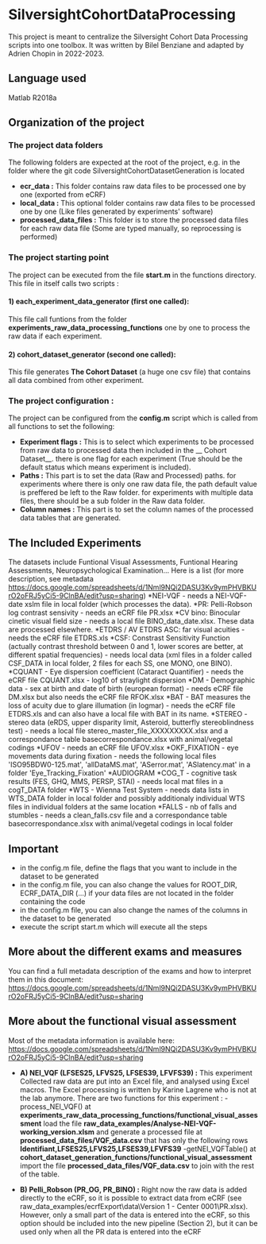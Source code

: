 # SilversightCohortDataProcessing
This project is meant to centralize  the Silversight Cohort Data Processing scripts into one toolbox.
It was written by Bilel Benziane and adapted by Adrien Chopin in 2022-2023.

## Language used 
Matlab R2018a

## Organization of the project

### The project data folders
The following folders are expected at the root of the project, e.g. in the folder where the git code SilversightCohortDatasetGeneration is located
* __ecr_data :__ This folder contains raw data files to be processed one by one (exported from eCRF)
* __local_data :__ This optional folder contains raw data files to be processed one by one (Like files generated by experiments' software)
* __processed_data_files :__ This folder is to store the processed data files for each raw data file (Some are typed manually, so reprocessing is performed) 

### The project starting point 
The project can be executed from the file __start.m__ in the functions directory. This file in itself calls two scripts :  

#### 1) each_experiment_data_generator (first one called): 
This file call funtions from the folder __experiments_raw_data_processing_functions__ one by one to process the raw data if each experiment. 

#### 2) cohort_dataset_generator (second one called): 
This file generates __The Cohort Dataset__  (a huge one csv file) that contains all data combined from other experiment.  

### The project configuration : 
The project can be configured from the __config.m__ script which is called from all functions to set the following:
* __Experiment flags :__ This is to select which experiments to be processed from raw data to processed data then included in the __ Cohort Dataset__. there is one flag for each experiment (True should be the default status which means experiment is included).
* __Paths :__ This part is to set the data (Raw and Processed) paths. for experiments where there is only one raw data file, the path default value is preffered be left to the Raw folder. for experiments with multiple data files, there should be a sub folder in the Raw data folder.
* __Column names :__ This part is to set the column names of the processed data tables that are generated.  

## The Included Experiments
The datasets include Funtional Visual Assessments, Funtional Hearing Assessments, Neuropsychological Examination...
Here is a list (for more description, see metadata https://docs.google.com/spreadsheets/d/1Nml9NQi2DASU3Kv9ymPHVBKUrO2oFRJ5yCi5-9ClnBA/edit?usp=sharing)
*NEI-VQF - needs a NEI-VQF-date xslm file in local folder (which processes the data).
*PR: Pelli-Robson log contrast sensivity - needs an eCRF file PR.xlsx 
*CV bino: Binocular cinetic visual field size - needs a local file BINO_data_date.xlsx. These data are processed elsewhere.
*ETDRS / AV ETDRS ASC: far visual acuities - needs the eCRF file ETDRS.xls 
*CSF: Constrast Sensitivity Function (actually contrast threshold between 0 and 1, lower scores are better, at different spatial frequencies) - needs local data (xml files in a folder called CSF_DATA in local folder, 2 files for each SS, one MONO, one BINO). 
*CQUANT - Eye dispersion coefficient (Cataract Quantifier) - needs the eCRF file CQUANT.xlsx - log10 of straylight dispersion
*DM - Demographic data - sex at birth and date of birth (european format) - needs eCRF file DM.xlsx but also needs the eCRF file RFOK.xlsx
*BAT - BAT measures the loss of acuity due to glare illumation (in logmar) - needs the eCRF file ETDRS.xls and can also have a local file with BAT in its name.
*STEREO - stereo data (eRDS, upper disparity limit, Asteroid, butterfly stereoblindness test) - needs a local file stereo_master_file_XXXXXXXXX.xlsx and a correspondance table basecorrespondance.xlsx with animal/vegetal codings
*UFOV - needs an eCRF file UFOV.xlsx
*OKF_FIXATION - eye movements data during fixation - needs the following local files 'ISO95BDW0-125.mat', 'allDataMS.mat', 'ASerror.mat', 'ASlatency.mat' in a folder 'Eye_Tracking_Fixation'
*AUDIOGRAM
*COG_T - cognitive task results (FES, GHQ, MMS, PERSP, STAI) - needs local mat files in a cogT_DATA folder
*WTS - Wienna Test System - needs data lists in WTS_DATA folder in local folder and possibly additionaly individual WTS files in individual folders at the same location
*FALLS - nb of falls and stumbles - needs a clean_falls.csv file and a correspondance table basecorrespondance.xlsx with animal/vegetal codings in local folder

## Important
* in the config.m file, define the flags that you want to include in the dataset to be generated
* in the config.m file, you can also change the values for ROOT_DIR, ECRF_DATA_DIR (...) if your data files are not located in the folder containing the code
* in the config.m file, you can also change the names of the columns in the dataset to be generated
* execute the script start.m which will execute all the steps

## More about the different exams and measures
You can find a full metadata description of the exams and how to interpret them in this document:
https://docs.google.com/spreadsheets/d/1Nml9NQi2DASU3Kv9ymPHVBKUrO2oFRJ5yCi5-9ClnBA/edit?usp=sharing

## More about the functional visual assessment
Most of the metadata information is available here: https://docs.google.com/spreadsheets/d/1Nml9NQi2DASU3Kv9ymPHVBKUrO2oFRJ5yCi5-9ClnBA/edit?usp=sharing
* __A) NEI_VQF (LFSES25, LFVS25, LFSES39, LFVFS39) :__ 
This experiment Collected raw data are put into an Excel file, and analysed using Excel macros. The Excel processing is written by Karine Lagrene who is not at the lab anymore.
There are two functions for this experiment :
-process_NEI_VQF() at __experiments_raw_data_processing_functions/functional_visual_assessment__ load the file __raw_data_examples/Analyse-NEI-VQF-working_version.xlsm__ and generate a processed file at __processed_data_files/VQF_data.csv__ that has only the following rows __Identifiant,LFSES25,LFVS25,LFSES39,LFVFS39__
-getNEI_VQFTable() at __cohort_dataset_generation_functions/functional_visual_assessment__  import the file __processed_data_files/VQF_data.csv__ to join with the rest of the table.   

* __B) Pelli_Robson (PR_OG, PR_BINO) :__
Right now the raw data is added directly to the eCRF, so it is possible to extract data
from eCRF (see raw_data_examples/ecrfExport\data\Version 1 - Center
0001\PR.xlsx). However, only a small part of the data is entered into the eCRF, so
this option should be included into the new pipeline (Section 2), but it can be used
only when all the PR data is entered into the eCRF


	
